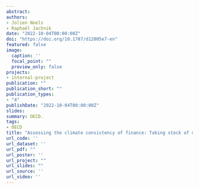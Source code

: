 ```yaml
---
abstract: 
authors:
- Jolien Noels
- Raphaël Jachnik
date: "2022-10-04T00:00:00Z"
doi: "https://doi.org/10.1787/d12005e7-en"
featured: false
image:
  caption: ''
  focal_point: ""
  preview_only: false
projects:
- internal-project
publication: ""
publication_short: ""
publication_types:
- "4"
publishDate: "2022-10-04T00:00:00Z"
slides: 
summary: OECD.
tags:
- OECD
title: "Assessing the climate consistency of finance: Taking stock of methodologies and their links to climate mitigation policy objectives"
url_code: ''
url_dataset: ''
url_pdf: ""
url_poster: ''
url_project: ""
url_slides: ""
url_source: ''
url_video: ''
---
```

